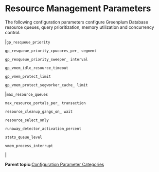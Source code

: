 # Resource Management Parameters 

The following configuration parameters configure Greenplum Database resource queues, query prioritization, memory utilization and concurrency control.

|`gp_resqueue_priority`

 `gp_resqueue_priority_cpucores_per_ segment`

 `gp_resqueue_priority_sweeper_ interval`

 `gp_vmem_idle_resource_timeout`

 `gp_vmem_protect_limit`

 `gp_vmem_protect_segworker_cache_ limit`

|`max_resource_queues`

 `max_resource_portals_per_ transaction`

 `resource_cleanup_gangs_on_ wait`

 `resource_select_only`

 `runaway_detector_activation_percent`

 `stats_queue_level`

 `vmem_process_interrupt`

|

**Parent topic:**[Configuration Parameter Categories](../topics/g-configuration-parameter-categories.html)

